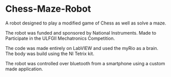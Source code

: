 # Chess-Maze-Robot
A robot designed to play a modified game of Chess as well as solve a maze.

The robot was funded and sponsored by National Instruments.
Made to Participate in the ULFGII Mechatronics Competition.

The code was made entirely on LabVIEW and used the myRio as a brain. 
The body was build using the NI Tetrix kit.

The robot was controlled over bluetooth from a smartphone using a custom made application.
